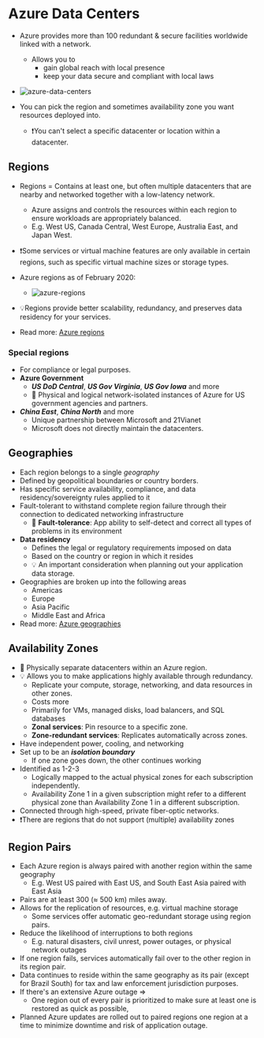 # Azure Data Centers

- Azure provides more than 100 redundant & secure facilities worldwide linked with a network.
  - Allows you to
    - gain global reach with local presence
    - keep your data secure and compliant with local laws
- ![azure-data-centers](https://github.com/prakash-p-a/Azure_Certifications/assets/82727250/3f2c578d-2d91-49ca-abe6-aaddf90fc357)

- You can pick the region and sometimes availability zone you want resources deployed into.
  - ❗You can't select a specific datacenter or location within a datacenter.

## Regions

- Regions = Contains at least one, but often multiple datacenters that are nearby and networked together with a low-latency network.
  - Azure assigns and controls the resources within each region to ensure workloads are appropriately balanced.
  - E.g. West US, Canada Central, West Europe, Australia East, and Japan West.
- ❗Some services or virtual machine features are only available in certain regions, such as specific virtual machine sizes or storage types.
- Azure regions as of February 2020:
  - ![azure-regions](https://github.com/prakash-p-a/Azure_Certifications/assets/82727250/1250d688-2f70-4bc0-8625-df0cc9bf3b1c)

- 💡Regions provide better scalability, redundancy, and preserves data residency for your services.
- Read more: [Azure regions](https://azure.microsoft.com/en-us/global-infrastructure/regions/)

### Special regions

- For compliance or legal purposes.
- **Azure Government**
  - ***US DoD Central***, ***US Gov Virginia***, ***US Gov Iowa*** and more
  - 📝 Physical and logical network-isolated instances of Azure for US government agencies and partners.
- ***China East***, ***China North*** and more
  - Unique partnership between Microsoft and 21Vianet
  - Microsoft does not directly maintain the datacenters.

## Geographies

- Each region belongs to a single *geography*
- Defined by geopolitical boundaries or country borders.
- Has specific service availability, compliance, and data residency/sovereignty rules applied to it
- Fault-tolerant to withstand complete region failure through their connection to dedicated networking infrastructure
  - 📝 **Fault-tolerance**: App ability to self-detect and correct all types of problems in its environment
- **Data residency**
  - Defines the legal or regulatory requirements imposed on data
  - Based on the country or region in which it resides
  - 💡 An important consideration when planning out your application data storage.
- Geographies are broken up into the following areas
  - Americas
  - Europe
  - Asia Pacific
  - Middle East and Africa
- Read more: [Azure geographies](https://docs.microsoft.com/en-us/learn/modules/explore-azure-infrastructure/9-summary)

## Availability Zones

- 📝 Physically separate datacenters within an Azure region.
- 💡 Allows you to make applications highly available through redundancy.
  - Replicate your compute, storage, networking, and data resources in other zones.
  - Costs more
  - Primarily for VMs, managed disks, load balancers, and SQL databases
  - **Zonal services**: Pin resource to a specific zone.
  - **Zone-redundant services**: Replicates automatically across zones.
- Have independent power, cooling, and networking
- Set up to be an ***isolation boundary***
  - If one zone goes down, the other continues working
- Identified as 1-2-3
  - Logically mapped to the actual physical zones for each subscription independently.
  - Availability Zone 1 in a given subscription might refer to a different physical zone than Availability Zone 1 in a different subscription.
- Connected through high-speed, private fiber-optic networks.
- ❗There are regions that do not support (multiple) availability zones

## Region Pairs

- Each Azure region is always paired with another region within the same geography
  - E.g. West US paired with East US, and South East Asia paired with East Asia
- Pairs are at least 300 (≈ 500 km) miles away.
- Allows for the replication of resources, e.g. virtual machine storage
  - Some services offer automatic geo-redundant storage using region pairs.
- Reduce the likelihood of interruptions to both regions
  - E.g. natural disasters, civil unrest, power outages, or physical network outages
- If one region fails, services automatically fail over to the other region in its region pair.
- Data continues to reside within the same geography as its pair (except for Brazil South) for tax and law enforcement jurisdiction purposes.
- If there's an extensive Azure outage =>
  - One region out of every pair is prioritized to make sure at least one is restored as quick as possible,
- Planned Azure updates are rolled out to paired regions one region at a time to minimize downtime and risk of application outage.
